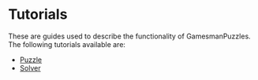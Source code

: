 # Tutorials
These are guides used to describe the functionality of GamesmanPuzzles. The following tutorials available are:
- [Puzzle](Puzzle)
- [Solver](Solver)
